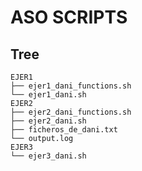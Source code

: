 # ASO SCRIPTS
## Tree
```shell
EJER1
├── ejer1_dani_functions.sh
└── ejer1_dani.sh
EJER2
├── ejer2_dani_functions.sh
├── ejer2_dani.sh
├── ficheros_de_dani.txt
└── output.log
EJER3
└── ejer3_dani.sh
```
